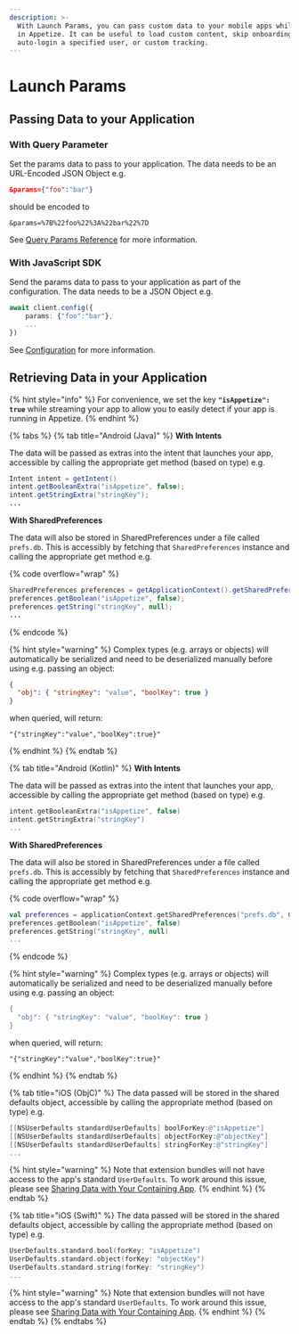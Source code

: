 ```yaml
---
description: >-
  With Launch Params, you can pass custom data to your mobile apps while running
  in Appetize. It can be useful to load custom content, skip onboarding,
  auto-login a specified user, or custom tracking.
---
```


# Launch Params

## Passing Data to your Application

### With Query Parameter

Set the params data to pass to your application. The data needs to be an URL-Encoded JSON Object e.g.

```json
&params={"foo":"bar"}
```

should be encoded to

```url
&params=%7B%22foo%22%3A%22bar%22%7D
```

See [Query Params Reference](query-params-reference.md#params) for more information.

### With JavaScript SDK

Send the params data to pass to your application as part of the configuration. The data needs to be a JSON Object e.g.

```typescript
await client.config({
    params: {"foo":"bar"},
    ...
})
```

See [Configuration](../javascript-sdk/configuration.md#params) for more information.

## Retrieving Data in your Application

{% hint style="info" %}
For convenience, we set the key **`"isAppetize": true`** while streaming your app to allow you to easily detect if your app is running in Appetize.
{% endhint %}

{% tabs %}
{% tab title="Android (Java)" %}
**With Intents**

The data will be passed as extras into the intent that launches your app, accessible by calling the appropriate get method (based on type) e.g.

```java
Intent intent = getIntent()
intent.getBooleanExtra("isAppetize", false);
intent.getStringExtra("stringKey");
...
```

**With SharedPreferences**

The data will also be stored in SharedPreferences under a file called `prefs.db`. This is accessibly by fetching that `SharedPreferences` instance and calling the appropriate get method e.g.

{% code overflow="wrap" %}
```java
SharedPreferences preferences = getApplicationContext().getSharedPreferences("prefs.db", Context.MODE_PRIVATE);
preferences.getBoolean("isAppetize", false);
preferences.getString("stringKey", null);
...
```
{% endcode %}

{% hint style="warning" %}
Complex types (e.g. arrays or objects) will automatically be serialized and need to be deserialized manually before using e.g. passing an object:

```json
{
  "obj": { "stringKey": "value", "boolKey": true }
}
```

when queried, will return:

```
"{"stringKey":"value","boolKey":true}"
```
{% endhint %}
{% endtab %}

{% tab title="Android (Kotlin)" %}
**With Intents**

The data will be passed as extras into the intent that launches your app, accessible by calling the appropriate get method (based on type) e.g.

```kotlin
intent.getBooleanExtra("isAppetize", false)
intent.getStringExtra("stringKey")
...
```

**With SharedPreferences**

The data will also be stored in SharedPreferences under a file called `prefs.db`. This is accessibly by fetching that `SharedPreferences` instance and calling the appropriate get method e.g.

{% code overflow="wrap" %}
```kotlin
val preferences = applicationContext.getSharedPreferences("prefs.db", Context.MODE_PRIVATE);
preferences.getBoolean("isAppetize", false)
preferences.getString("stringKey", null)
...
```
{% endcode %}

{% hint style="warning" %}
Complex types (e.g. arrays or objects) will automatically be serialized and need to be deserialized manually before using e.g. passing an object:

```kotlin
{
  "obj": { "stringKey": "value", "boolKey": true }
}
```

when queried, will return:

```
"{"stringKey":"value","boolKey":true}"
```
{% endhint %}
{% endtab %}

{% tab title="iOS (ObjC)" %}
The data passed will be stored in the shared defaults object, accessible by calling the appropriate method (based on type) e.g.

```objectivec
[[NSUserDefaults standardUserDefaults] boolForKey:@"isAppetize"]
[[NSUserDefaults standardUserDefaults] objectForKey:@"objectKey"]
[[NSUserDefaults standardUserDefaults] stringForKey:@"stringKey"]
...
```

{% hint style="warning" %}
Note that extension bundles will not have access to the app's standard `UserDefaults`. To work around this issue, please see [Sharing Data with Your Containing App](https://developer.apple.com/library/archive/documentation/General/Conceptual/ExtensibilityPG/ExtensionScenarios.html#//apple\_ref/doc/uid/TP40014214-CH21-SW1).
{% endhint %}
{% endtab %}

{% tab title="iOS (Swift)" %}
The data passed will be stored in the shared defaults object, accessible by calling the appropriate method (based on type) e.g.

```swift
UserDefaults.standard.bool(forKey: "isAppetize")
UserDefaults.standard.object(forKey: "objectKey")
UserDefaults.standard.string(forKey: "stringKey")
...
```

{% hint style="warning" %}
Note that extension bundles will not have access to the app's standard `UserDefaults`. To work around this issue, please see [Sharing Data with Your Containing App](https://developer.apple.com/library/archive/documentation/General/Conceptual/ExtensibilityPG/ExtensionScenarios.html#//apple\_ref/doc/uid/TP40014214-CH21-SW1).
{% endhint %}
{% endtab %}
{% endtabs %}
